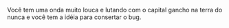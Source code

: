 Você tem uma onda muito louca e lutando com o capital gancho na terra do nunca e você tem a idéia para consertar o bug.